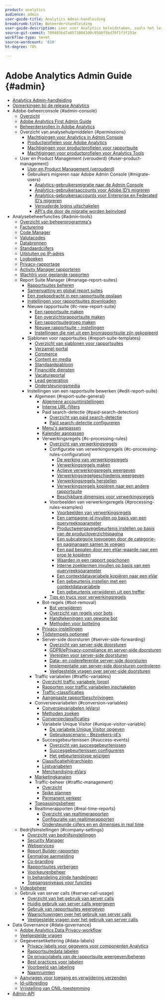 ```yaml
---
product: analytics
audience: admin
user-guide-title: Analytics Admin-handleiding
breadcrumb-title: Beheerdershandleiding
user-guide-description: Leer over Analytics beleidstaken, zoals het leiden van gebruikers en producten in de Admin Console van de Experience Cloud, het vormen rapportreeksen, en meer.
source-git-commit: 709483bd7a4573004100c9508f5bd78f1f3f253e
workflow-type: tm+mt
source-wordcount: '610'
ht-degree: 78%

---
```



# Adobe Analytics Admin Guide {#admin}

+ [Analytics Admin-handleiding](home.md)
+ [Opmerkingen bij de release Analytics](https://experienceleague.adobe.com/docs/analytics/release-notes/latest.html)
+ Adobe-beheerconsole {#admin-console}
   + [Overzicht](admin-console/home.md)
   + [Adobe Analytics First Admin Guide](admin-console/first-admin-guide.md)
   + [Beheerdersrollen in Adobe Analytics](admin-console/admin-roles-in-analytics.md)
   + Overzicht van analysehulpmiddelen {#permissions}
      + [Machtigingen voor Analytics in Admin Console](admin-console/permissions/summary-tables.md)
      + [Productprofielen voor Adobe Analytics](admin-console/permissions/product-profile.md)
      + [Machtigingen voor productprofielen voor rapportsuite](admin-console/permissions/report-suite-tools.md)
      + [Machtigingen voor productprofielen voor Analytics Tools](admin-console/permissions/analytics-tools.md)
   + User en Product Management (verouderd) {#user-product-management}
      + [User en Product Management (verouderd)](admin-console/user-management2/user-management.md)
      + Gebruikers migreren naar Adobe Admin Console {#migrate-users}
         + [Analytics-gebruikersmigratie naar de Admin Console](admin-console/user-management2/user-migration/c-migration-tool.md)
         + [Analytics-gebruikersaccounts voor Adobe ID’s migreren](admin-console/user-management2/user-migration/t-migrate-users.md)
         + [Analytics-gebruikersaccounts voor Enterprise en Federated ID’s migreren](admin-console/user-management2/user-migration/migrate-enterprise.md)
         + [Verouderde logins uitschakelen](admin-console/user-management2/user-migration/t-disable-legacy-login.md)
         + [API&#39;s die door de migratie worden beïnvloed](admin-console/user-management2/user-migration/developer.md)
+ Analysebeheerfuncties {#admin-tools}
   + [Overzicht van beheerprogramma&#39;s](admin/c-admin-tools.md)
   + [Facturering](admin/billing-admin.md)
   + [Code Manager](admin/code-manager-admin.md)
   + [Valutacodes](admin/currency.md)
   + [Databronnen](admin/data-sources.md)
   + [Standaardcijfers](admin/default-metrics.md)
   + [Uitsluiten op IP-adres](admin/exclude-ip.md)
   + [Logboeken](admin/logs.md)
   + [Privacy-rapportage](admin/privacy-reporting.md)
   + [Activity Manager rapporteren](admin/reporting-activity.md)
   + [Wachtrij voor geplande rapporten](admin/scheduled-reports-admin.md)
   + Report Suite Manager {#manage-report-suites}
      + [Rapportsuites beheren](admin/c-manage-report-suites/report-suites-admin.md)
      + [Samenvatting en global report suites](admin/c-manage-report-suites/rollup-report-suite.md)
      + [Een zoekopdracht in een rapportsuite opslaan](admin/c-manage-report-suites/t-report-suite-saved-search.md)
      + [Instellingen voor rapportsuites downloaden](admin/c-manage-report-suites/t-download-rs-settings.md)
      + Nieuwe rapportsuite {#c-new-report-suite}
         + [Een rapportsuite maken](admin/c-manage-report-suites/c-new-report-suite/t-create-a-report-suite.md)
         + [Een overzichtsrapportsuite maken](admin/c-manage-report-suites/c-new-report-suite/t-rollups.md)
         + [Een rapportsuitegroep maken](admin/c-manage-report-suites/c-new-report-suite/t-create-rs-group.md)
         + [Nieuwe rapportsuite - instellingen](admin/c-manage-report-suites/c-new-report-suite/new-report-suite.md)
         + [Instellingen die niet uit een bronrapportsuite zijn gekopieerd](admin/c-manage-report-suites/c-new-report-suite/settings-not-copied-from-rs.md)
      + Sjablonen voor rapportsuites {#report-suite-templates}
         + [Overzicht van sjablonen voor rapportsuites](admin/c-manage-report-suites/c-report-suite-templates/report-suite-templates.md)
         + [Verzamel-portal](admin/c-manage-report-suites/c-report-suite-templates/aggregator-portal.md)
         + [Commerce](admin/c-manage-report-suites/c-report-suite-templates/commerce-admin.md)
         + [Content en media](admin/c-manage-report-suites/c-report-suite-templates/content-media.md)
         + [Standaardsjabloon](admin/c-manage-report-suites/c-report-suite-templates/default-rs-template.md)
         + [Financiële diensten](admin/c-manage-report-suites/c-report-suite-templates/financial-services.md)
         + [Vacatureportal](admin/c-manage-report-suites/c-report-suite-templates/job-portal.md)
         + [Lead generation](admin/c-manage-report-suites/c-report-suite-templates/lead-generation.md)
         + [Ondersteuningsmedia](admin/c-manage-report-suites/c-report-suite-templates/support-media.md)
      + Instellingen van een rapportsuite bewerken {#edit-report-suite}
         + Algemeen {#report-suite-general}
            + [Algemene accountinstellingen](admin/c-manage-report-suites/c-edit-report-suites/general/general-acct-settings-admin.md)
            + [Interne URL-filters](admin/c-manage-report-suites/c-edit-report-suites/general/internal-url-filter-admin.md)
            + Paid search-detectie {#paid-search-detection}
               + [Overzicht van paid search-detectie](admin/c-manage-report-suites/c-edit-report-suites/general/paid-search-detection/paid-search-detection.md)
               + [Paid search-detectie configureren](admin/c-manage-report-suites/c-edit-report-suites/general/paid-search-detection/t-paid-search-detection.md)
            + [Menu&#39;s aanpassen](admin/c-manage-report-suites/c-edit-report-suites/general/customize-menus.md)
            + [Kalender aanpassen](admin/c-manage-report-suites/c-edit-report-suites/general/custom-calendar.md)
            + Verwerkingsregels {#c-processing-rules}
               + [Overzicht van verwerkingsregels](admin/c-manage-report-suites/c-edit-report-suites/general/c-processing-rules/processing-rules.md)
               + Configuratie van verwerkingsregels {#c-processing-rules-configuration}
                  + [De werking van verwerkingsregels](admin/c-manage-report-suites/c-edit-report-suites/general/c-processing-rules/c-processing-rules-configuration/processing-rules-about.md)
                  + [Verwerkingsregels maken](admin/c-manage-report-suites/c-edit-report-suites/general/c-processing-rules/c-processing-rules-configuration/t-processing-rules.md)
                  + [Actieve verwerkingsregels weergeven](admin/c-manage-report-suites/c-edit-report-suites/general/c-processing-rules/c-processing-rules-configuration/t-processing-rules-view.md)
                  + [Verwerkingsregelgeschiedenis weergeven](admin/c-manage-report-suites/c-edit-report-suites/general/c-processing-rules/c-processing-rules-configuration/t-processing-rule-view-history.md)
                  + [Verwerkingsregels herstellen](admin/c-manage-report-suites/c-edit-report-suites/general/c-processing-rules/c-processing-rules-configuration/t-processing-rules-restore.md)
                  + [Verwerkingsregels kopiëren naar een andere rapportsuite](admin/c-manage-report-suites/c-edit-report-suites/general/c-processing-rules/c-processing-rules-configuration/t-processing-rules-copy-to-rs.md)
                  + [Beschikbare dimensies voor verwerkingsregels](admin/c-manage-report-suites/c-edit-report-suites/general/c-processing-rules/processing-rule-dimensions.md)
               + Voorbeelden van verwerkingsregels {#processing-rules-examples}
                  + [Voorbeelden van verwerkingsregels](admin/c-manage-report-suites/c-edit-report-suites/general/c-processing-rules/processing-rules-examples/processing-rules-examples.md)
                  + [Een campagne-id invullen op basis van een queryreeksparameter](admin/c-manage-report-suites/c-edit-report-suites/general/c-processing-rules/processing-rules-examples/processing-rules-populate-campaign-id.md)
                  + [Productweergavegebeurtenis instellen op basis van de productoverzichtspagina](admin/c-manage-report-suites/c-edit-report-suites/general/c-processing-rules/processing-rules-examples/setting-the-product-view-event.md)
                  + [Een subcategorie toevoegen door de categorie- en paginanaam samen te voegen](admin/c-manage-report-suites/c-edit-report-suites/general/c-processing-rules/processing-rules-examples/subcategory-concatenating.md)
                  + [Een pad bepalen door een eVar-waarde naar een prop te kopiëren](admin/c-manage-report-suites/c-edit-report-suites/general/c-processing-rules/processing-rules-examples/processing-rules-determining-path.md)
                  + [Waarden in een rapport opschonen](admin/c-manage-report-suites/c-edit-report-suites/general/c-processing-rules/processing-rules-examples/clean-up-values-in-a-report.md)
                  + [Interne zoektermen invullen op basis van een queryreeksparameter](admin/c-manage-report-suites/c-edit-report-suites/general/c-processing-rules/processing-rules-examples/processing-rules-populating-internal-search.md)
                  + [Een contextdatavariabele kopiëren naar een eVar](admin/c-manage-report-suites/c-edit-report-suites/general/c-processing-rules/processing-rules-examples/processing-rules-copy-context-data.md)
                  + [Een gebeurtenis instellen met een contextdatavariabele](admin/c-manage-report-suites/c-edit-report-suites/general/c-processing-rules/processing-rules-examples/processing-rules-copy-context-data-event.md)
                  + [Een gebeurtenis verwijderen uit een treffer](admin/c-manage-report-suites/c-edit-report-suites/general/c-processing-rules/processing-rules-examples/processing-rules-remove-event.md)
               + [Tips en trucs voor verwerkingsregels](admin/c-manage-report-suites/c-edit-report-suites/general/c-processing-rules/processing-rules-tips.md)
            + Bot-regels {#bot-removal}
               + [Bot verwijderen](admin/c-manage-report-suites/c-edit-report-suites/general/bot-removal/bot-removal.md)
               + [Overzicht van regels voor bots](admin/c-manage-report-suites/c-edit-report-suites/general/bot-removal/bot-rules.md)
               + [Handtekeningen van gewone bot](admin/c-manage-report-suites/c-edit-report-suites/general/bot-removal/bot-signatures.md)
               + [Methoden voor botteling](admin/c-manage-report-suites/c-edit-report-suites/general/bot-removal/bot-exclusion-methods.md)
            + [Privacy-instellingen](admin/c-manage-report-suites/c-edit-report-suites/general/privacy-settings.md)
            + [Tijdstempels optioneel](admin/c-manage-report-suites/c-edit-report-suites/general/timestamp-optional.md)
            + Server-side doorsturen {#server-side-forwarding}
               + [Overzicht van server-side doorsturen](admin/c-manage-report-suites/c-edit-report-suites/general/c-server-side-forwarding/ssf.md)
               + [GDPR/ePrivacy-compliance en server-side doorsturen](admin/c-manage-report-suites/c-edit-report-suites/general/c-server-side-forwarding/ssf-gdpr.md)
               + [Vereisten voor server-side doorsturen](admin/c-manage-report-suites/c-edit-report-suites/general/c-server-side-forwarding/ssf-requirements.md)
               + [Data- en codereferentie server-side doorsturen](admin/c-manage-report-suites/c-edit-report-suites/general/c-server-side-forwarding/ssf-reference.md)
               + [Implementatie van server-side doorsturen controleren](admin/c-manage-report-suites/c-edit-report-suites/general/c-server-side-forwarding/ssf-verify.md)
               + [Veelgestelde vragen over server-side doorsturen](admin/c-manage-report-suites/c-edit-report-suites/general/c-server-side-forwarding/ssf-faq.md)
         + Traffic variabelen {#traffic-variables}
            + [Overzicht traffic variabele (prop)](admin/c-manage-report-suites/c-edit-report-suites/c-traffic-variables/traffic-var.md)
            + [Rapporten voor traffic variabelen inschakelen](admin/c-manage-report-suites/c-edit-report-suites/c-traffic-variables/t-traffic-variable.md)
            + [Traffic-classificaties](admin/c-manage-report-suites/c-edit-report-suites/c-traffic-variables/traffic-classifications.md)
            + [Aangepaste rapportbeschrijvingen](admin/c-manage-report-suites/c-edit-report-suites/c-traffic-variables/custom-desc-admin.md)
         + Conversievariabelen {#conversion-variables}
            + [Conversievariabelen (eVars)](admin/c-manage-report-suites/c-edit-report-suites/conversion-var-admin/conversion-var-admin.md)
            + [Methoden zoeken](admin/c-manage-report-suites/c-edit-report-suites/conversion-var-admin/finding-methods.md)
            + [Conversieclassificaties](admin/c-manage-report-suites/c-edit-report-suites/conversion-var-admin/conversion-classifications.md)
            + Variabele Unique Visitor {#unique-visitor-variable}
               + [De variabele Unique Visitor opgeven](admin/c-manage-report-suites/c-edit-report-suites/conversion-var-admin/unique-visitor-variable-admin/t-unique-visitor-variable.md)
               + [Gebruiksscenario - Bezoekers-id&#39;s](admin/c-manage-report-suites/c-edit-report-suites/conversion-var-admin/unique-visitor-variable-admin/extract-visitorids-usecase.md)
            + Succesgebeurtenissen {#success-events}
               + [Overzicht van succesgebeurtenissen](admin/c-manage-report-suites/c-edit-report-suites/conversion-var-admin/c-success-events/success-event.md)
               + [Succesgebeurtenissen configureren](admin/c-manage-report-suites/c-edit-report-suites/conversion-var-admin/c-success-events/t-success-events.md)
               + [Het gebeurtenistype wijzigen](admin/c-manage-report-suites/c-edit-report-suites/conversion-var-admin/c-success-events/event-type.md)
            + [Classificatiehiërarchieën](admin/c-manage-report-suites/c-edit-report-suites/conversion-var-admin/classification-hierarchies.md)
            + [Lijstvariabelen](admin/c-manage-report-suites/c-edit-report-suites/conversion-var-admin/list-var-admin.md)
            + [Merchandising-eVars](admin/c-manage-report-suites/c-edit-report-suites/conversion-var-admin/merchandising-evars.md)
         + [Marketingkanalen](admin/c-manage-report-suites/c-edit-report-suites/marketing-channels-admin.md)
         + Traffic-beheer {#traffic-management}
            + [Overzicht](admin/c-manage-report-suites/c-edit-report-suites/c-traffic-management/traffic-management.md)
            + [Spike plannen](admin/c-manage-report-suites/c-edit-report-suites/c-traffic-management/t-traffic-schedule-spike.md)
            + [Permanent verkeer](admin/c-manage-report-suites/c-edit-report-suites/c-traffic-management/t-traffic-permanent.md)
         + [Toepassingsbeheer](admin/c-manage-report-suites/c-edit-report-suites/mobile-management.md)
         + Realtimerapporten {#real-time-reports}
            + [Overzicht van realtimerapporten](admin/c-manage-report-suites/c-edit-report-suites/realtime/realtime.md)
            + [Configuratie van realtimerapporten](admin/c-manage-report-suites/c-edit-report-suites/realtime/t-realtime-admin.md)
            + [Ondersteunde cijfers en en dimensies in real time](admin/c-manage-report-suites/c-edit-report-suites/realtime/realtime-metrics.md)
   + Bedrijfsinstellingen {#company-settings}
      + [Overzicht van bedrijfsinstellingen](admin/company/c-company-settings.md)
      + [Security Manager](admin/company/security-manager.md)
      + [Webservices](admin/company/web-services-admin.md)
      + [Report Builder-rapporten](admin/company/report-builder-reports-admin.md)
      + [Eenmalige aanmelding](admin/company/single-signon-admin.md)
      + [Co-branding](admin/company/co-branding-admin.md)
      + [Rapportsuites verbergen](admin/company/c-hide-report-suites.md)
      + [Voorkeurenbeheer](admin/company/preferences-manager.md)
      + [In behandeling zijnde handelingen](admin/company/pending-actions-admin.md)
      + [Toegangsniveaus voor functies](admin/company/feature-access-levels.md)
   + [Videobeheer](admin/video-management.md)
   + Gebruik van server calls {#server-call-usage}
      + [Overzicht van het gebruik van server calls](admin/c-server-call-usage/overage-overview.md)
      + [Huidig gebruik van server calls weergeven](admin/c-server-call-usage/server-call-usage-dashboard.md)
      + [Gebruik van rapportsuites weergeven](admin/c-server-call-usage/report-suite-usage.md)
      + [Waarschuwingen over het gebruik van server calls](admin/c-server-call-usage/scu-alerts.md)
      + [Veelgestelde vragen over het gebruik van server calls](admin/c-server-call-usage/overage-faq.md)
+ Data Governance {#data-governance}
   + [Adobe Analytics Data Privacy-workflow](c-data-governance/an-gdpr-workflow.md)
   + [Veelgestelde vragen](c-data-governance/gdpr-faq.md)
   + Gegevensetikettering {#data-labels}
      + [Privacy-labels voor gegevens voor componenten Analytics](c-data-governance/data-labeling/gdpr-labels.md)
      + [Rapportsuitedata labelen](c-data-governance/data-labeling/gdpr-setup-reportsuite.md)
      + [De privacylabels van de rapportsuite weergeven/beheren](c-data-governance/data-labeling/gdpr-view-settings.md)
      + [Best practices voor labelen](c-data-governance/data-labeling/gdpr-analytics-ids.md)
      + [Voorbeeld van labeling](c-data-governance/data-labeling/gdpr-labeling-example.md)
      + [Naamruimten](c-data-governance/data-labeling/gdpr-namespaces.md)
   + [Aanvragen voor toegang en verwijdering verzenden](c-data-governance/gdpr-submit-access-delete.md)
   + [Id-uitbreiding](c-data-governance/gdpr-id-expansion.md)
   + [Vrijstelling van CNIL-toestemming](c-data-governance/cnil-consent-exemption.md)
+ [Admin-API](c-admin-api/c-admin-api.md)

